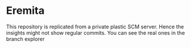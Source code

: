 # Eremita

This repository is replicated from a private plastic SCM server. Hence the insights might not show regular commits. You can see the real ones in the branch explorer
